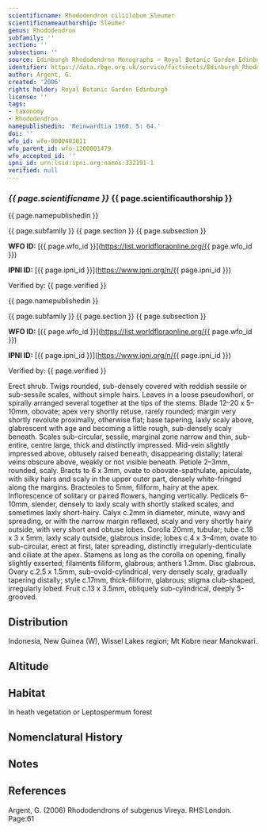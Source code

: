 ```yaml
---
scientificname: Rhododendron ciliilobum Sleumer
scientificnameauthorship: Sleumer
genus: Rhododendron
subfamily: ''
section: ''
subsection: ''
source: Edinburgh Rhododendron Monographs – Royal Botanic Garden Edinburgh
identifier: https://data.rbge.org.uk/service/factsheets/Edinburgh_Rhododendron_Monographs.xhtml
author: Argent, G.
created: '2006'
rights holder: Royal Botanic Garden Edinburgh
license: ''
tags:
- taxonomy
- Rhododendron
namepublishedin: 'Reinwardtia 1960. 5: 64.'
doi: ''
wfo_id: wfo-0000403011
wfo_parent_id: wfo-1200001479
wfo_accepted_id: ''
ipni_id: urn:lsid:ipni.org:names:332191-1
verified: null
---
```

### _{{ page.scientificname }}_ {{ page.scientificauthorship }}
 {{ page.namepublishedin }}

{{ page.subfamily }} {{ page.section }} {{ page.subsection }}

**WFO ID:** [{{ page.wfo_id }}](https://list.worldfloraonline.org/{{ page.wfo_id }})

**IPNI ID:** [{{ page.ipni_id }}](https://www.ipni.org/n/{{ page.ipni_id }})

Verified by: {{ page.verified }}

 {{ page.namepublishedin }}

{{ page.subfamily }} {{ page.section }} {{ page.subsection }}

**WFO ID:** [{{ page.wfo_id }}](https://list.worldfloraonline.org/{{ page.wfo_id }})

**IPNI ID:** [{{ page.ipni_id }}](https://www.ipni.org/n/{{ page.ipni_id }})

Verified by: {{ page.verified }}



Erect shrub. Twigs rounded, sub-densely covered with reddish sessile or sub-sessile scales, without simple hairs. Leaves in a loose pseudowhorl, or spirally arranged several together at the tips of the stems. Blade 12–20 x 5–10mm, obovate; apex very shortly retuse, rarely rounded; margin very shortly revolute proximally, otherwise flat; base tapering, laxly scaly above, glabrescent with age and becoming a little rough, sub-densely scaly beneath. Scales sub-circular, sessile, marginal zone narrow and thin, sub-entire, centre large, thick and distinctly impressed. Mid-vein slightly impressed above, obtusely raised beneath, disappearing distally; lateral veins obscure above, weakly or not visible beneath. Petiole 2–3mm, rounded, scaly. Bracts to 6 x 3mm, ovate to obovate-spathulate, apiculate, with silky hairs and scaly in the upper outer part, densely white-fringed along the margins. Bracteoles to 5mm, filiform, hairy at the apex. Inflorescence of solitary or paired flowers, hanging vertically. Pedicels 6–10mm, slender, densely to laxly scaly with shortly stalked scales, and sometimes laxly short-hairy. Calyx c.2mm in diameter, minute, wavy and spreading, or with the narrow margin reflexed, scaly and very shortly hairy outside, with very short and obtuse lobes. Corolla 20mm, tubular; tube c.18 x 3 x 5mm, laxly scaly outside, glabrous inside; lobes c.4 x 3–4mm, ovate to sub-circular, erect at first, later spreading, distinctly irregularly-denticulate and ciliate at the apex. Stamens as long as the corolla on opening, finally slightly exserted; filaments filiform, glabrous; anthers 1.3mm. Disc glabrous. Ovary c.2.5 x 1.5mm, sub-ovoid-cylindrical, very densely scaly, gradually tapering distally; style c.17mm, thick-filiform, glabrous; stigma club-shaped, irregularly lobed. Fruit c.13 x 3.5mm, obliquely sub-cylindrical, deeply 5-grooved.

## Distribution
Indonesia, New Guinea (W), Wissel Lakes region; Mt Kobre near Manokwari.

## Altitude


## Habitat
In heath vegetation or Leptospermum forest

## Nomenclatural History

                       
## Notes


## References

Argent, G. (2006) Rhododendrons of subgenus Vireya. RHS:London. Page:61
